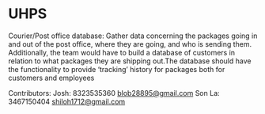 # UHPS
Courier/Post office database: Gather data concerning the packages going in and out of the post office, where they are going, and who is sending them. Additionally, the team would have to build a database of customers in  relation to what packages they are shipping out.The database should have the functionality to provide ‘tracking’ history for packages both for customers and employees

Contributors:
  Josh: 8323535360  blob28895@gmail.com
  Son La: 3467150404 shiloh1712@gmail.com
  
